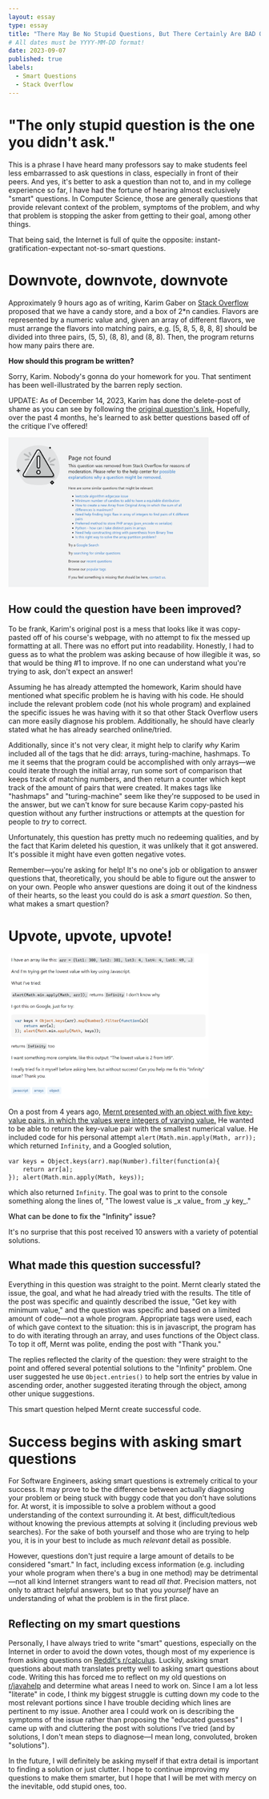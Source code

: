```yaml
---
layout: essay
type: essay
title: "There May Be No Stupid Questions, But There Certainly Are BAD Ones"
# All dates must be YYYY-MM-DD format!
date: 2023-09-07
published: true
labels:
  - Smart Questions
  - Stack Overflow
---
```


<meta name="viewport" content="width=device-width, initial-scale=1">
<link href="https://cdn.jsdelivr.net/npm/bootstrap@5.2.0/dist/css/bootstrap.min.css" rel="stylesheet">
<script src="https://cdn.jsdelivr.net/npm/bootstrap@5.2.0/dist/js/bootstrap.bundle.min.js"></script>

<body>
<div class="container">
<h1>"The only stupid question is the one you didn't ask."</h1>
<p>
This is a phrase I have heard many professors say to make students feel less embarrassed to ask questions in class, especially in front of their peers. And yes, it's better to ask a question than not to, and in my college experience so far, I have had the fortune of hearing almost exclusively "smart" questions. In Computer Science, those are generally questions that provide relevant context of the problem, symptoms of the problem, and why that problem is stopping the asker from getting to their goal, among other things. 
</p>
<p>
That being said, the Internet is full of quite the opposite: instant-gratification-expectant not-so-smart questions.
</p>

<h1>Downvote, downvote, downvote</h1>
<div class="row d-flex align-items-center justify-content-center pb-2">
<div class="col-md-7">
<p>
Approximately 9 hours ago as of writing, Karim Gaber on <a href="https://stackoverflow.com">Stack Overflow</a> proposed that we have a candy store, and a box of 2*n candies. Flavors are represented by a numeric value and, given an array of different flavors, we must arrange the flavors into matching pairs, e.g. [5, 8, 5, 8, 8, 8] should be divided into three pairs, (5, 5), (8, 8), and (8, 8). Then, the program returns how many pairs there are. 
</p>
<p style="font-weight: bold">
How should this program be written?
</p>
<p>
Sorry, Karim. Nobody's gonna do your homework for you. That sentiment has been well-illustrated by the barren reply section.
</p>

<p>UPDATE: As of December 14, 2023, Karim has done the delete-post of shame as you can see by following the <a href="https://stackoverflow.com/questions/77061160/candy-store-problem-solving-coding-challenge">original question's link.</a> Hopefully, over the past 4 months, he's learned to ask better questions based off of the critique I've offered!</p>
</div>
<div class="col-md-5">
<img class="img-thumbnail" width="400px" src="../img/KarimQuestion.png" alt="karim's deleted question"/>
</div>
</div>
<h2>How could the question have been improved?</h2>
<p>
To be frank, Karim's original post is a mess that looks like it was copy-pasted off of his course's webpage, with no attempt to fix the messed up formatting at all. There was no effort put into readability. Honestly, I had to guess as to what the problem was asking because of how illegible it was, so that would be thing #1 to improve. If no one can understand what you're trying to ask, don't expect an answer!
</p>
<p>
Assuming he has already attempted the homework, Karim should have mentioned what specific problem he is having with his code. He should include the relevant problem code (not his whole program) and explained the specific issues he was having with it so that other Stack Overflow users can more easily diagnose his problem. Additionally, he should have clearly stated what he has already searched online/tried.
</p>
<p>
Additionally, since it's not very clear, it might help to clarify <em>why</em> Karim included all of the tags that he did: arrays, turing-machine, hashmaps. To me it seems that the program could be accomplished with only arrays—we could iterate through the initial array, run some sort of comparison that keeps track of matching numbers, and then return a counter which kept track of the amount of pairs that were created. It makes tags like "hashmaps" and "turing-machine" seem like they're supposed to be used in the answer, but we can't know for sure because Karim copy-pasted his question without any further instructions or attempts at the question for people to <em>try</em> to correct.
</p>
<p>
Unfortunately, this question has pretty much no redeeming qualities, and by the fact that Karim deleted his question, it was unlikely that it got answered. It's possible it might have even gotten negative votes.
</p>
<p>
Remember—you're asking for help! It's no one's job or obligation to answer questions that, theoretically, you should be able to figure out the answer to on your own. People who answer questions are doing it out of the kindness of their hearts, so the least you could do is ask a <em>smart question</em>. So then, what makes a smart question?
</p>
<div>
<h1>Upvote, upvote, upvote!</h1>
<div class="row d-flex justify-content-center align-items-center pb-2">
<div class="col-md-5">
<img class="img-thumbnail" width="400px" src="../img/MerntQuestion.png" alt="MerntQuestion"/>
</div>
<div class="col-md-7">
<p>
On a post from 4 years ago, <a href="https://stackoverflow.com/questions/55332453/get-key-with-minimum-value"> Mernt presented with an object with five key-value pairs, in which the values were integers of varying value.</a> He wanted to be able to return the key-value pair with the smallest numerical value. He included code for his personal attempt 
<code>alert(Math.min.apply(Math, arr));</code>
which returned <code>Infinity</code>, and a Googled solution,
</p>
<pre class="code-bg">
<code>var keys = Object.keys(arr).map(Number).filter(function(a){
    return arr[a];
}); alert(Math.min.apply(Math, keys));</code>
</pre>
<p>
which also returned <code>Infinity</code>. The goal was to print to the console something along the lines of, "The lowest value is _x value_ from _y key_."
</p>

<p style="font-weight: 500">What can be done to fix the "Infinity" issue?</p>

It's no surprise that this post received 10 answers with a variety of potential solutions.
</div>
</div>
<div>
</div>
<h2>What made this question successful?</h2>
<p>
Everything in this question was straight to the point. Mernt clearly stated the issue, the goal, and what he had already tried with the results. The title of the post was specific and quaintly described the issue, "Get key with minimum value," and the question was specific and based on a limited amount of code—not a whole program. Appropriate tags were used, each of which gave context to the situation: this is in javascript, the program has to do with iterating through an array, and uses functions of the Object class. To top it off, Mernt was polite, ending the post with "Thank you."
</p>
<p>
The replies reflected the clarity of the question: they were straight to the point and offered several potential solutions to the "Infinity" problem. One user suggested he use <code>Object.entries()</code> to help sort the entries by value in ascending order, another suggested iterating through the object, among other unique suggestions.
</p>
<p>
This smart question helped Mernt create successful code.
</p>
</div>
<h1>Success begins with asking smart questions</h1>
<p>
For Software Engineers, asking smart questions is extremely critical to your success. It may prove to be the difference between actually diagnosing your problem or being stuck with buggy code that you don't have solutions for. At worst, it is impossible to solve a problem without a good understanding of the context surrounding it. At best, difficult/tedious without knowing the previous attempts at solving it (including previous web searches). For the sake of both yourself and those who are trying to help you, it is in your best to include as much <em>relevant</em> detail as possible.
</p>
<p>
However, questions don't just require a large amount of details to be considered "smart." In fact, including excess information (e.g. including your whole program when there's a bug in one method) may be detrimental—not all kind Internet strangers want to read <em>all that</em>. Precision matters, not only to attract helpful answers, but so that you <em>yourself</em> have an understanding of what the problem is in the first place.
</p>

<h2>Reflecting on my smart questions</h2>
<p>
Personally, I have always tried to write "smart" questions, especially on the Internet in order to avoid the down votes, though most of my experience is from asking questions on <a href="https://www.reddit.com/r/calculus/">Reddit's r/calculus</a>. Luckily, asking smart questions about math translates pretty well to asking smart questions about code. Writing this has forced me to reflect on my old questions on <a href="https://www.reddit.com/r/javahelp/">r/javahelp</a> and determine what areas I need to work on. Since I am a lot less "literate" in code, I think my biggest struggle is cutting down my code to the most relevant portions since I have trouble deciding which lines are pertinent to my issue. Another area I could work on is describing the symptoms of the issue rather than proposing the "educated guesses" I came up with and cluttering the post with solutions I've tried (and by solutions, I don't mean steps to diagnose—I mean long, convoluted, broken "solutions").
</p>
<p>
In the future, I will definitely be asking myself if that extra detail is important to finding a solution or just clutter. I hope to continue improving my questions to make them smarter, but I hope that I will be met with mercy on the inevitable, odd stupid ones, too.
</p>
</div>
</body>